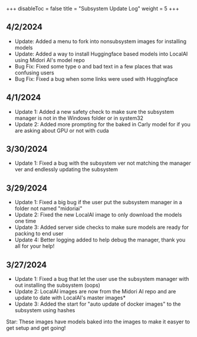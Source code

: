 +++
disableToc = false
title = "Subsystem Update Log"
weight = 5
+++

## 4/2/2024
- Update: Added a menu to fork into nonsubsystem images for installing models
- Update: Added a way to install Huggingface based models into LocalAI using Midori AI's model repo
- Bug Fix: Fixed some type o and bad text in a few places that was confusing users
- Bug Fix: Fixed a bug when some links were used with Huggingface 

## 4/1/2024
- Update 1: Added a new safety check to make sure the subsystem manager is not in the Windows folder or in system32
- Update 2: Added more prompting for the baked in Carly model for if you are asking about GPU or not with cuda

## 3/30/2024
- Update 1: Fixed a bug with the subsystem ver not matching the manager ver and endlessly updating the subsystem

## 3/29/2024
- Update 1: Fixed a big bug if the user put the subsystem manager in a folder not named "midoriai"
- Update 2: Fixed the new LocalAI image to only download the models one time
- Update 3: Added server side checks to make sure models are ready for packing to end user
- Update 4: Better logging added to help debug the manager, thank you all for your help!

## 3/27/2024

- Update 1: Fixed a bug that let the user use the subsystem manager with out installing the subsystem (oops)
- Update 2: LocalAI images are now from the Midori AI repo and are update to date with LocalAI's master images*
- Update 3: Added the start for "auto update of docker images" to the subsystem using hashes

Star: These images have models baked into the images to make it easyer to get setup and get going!